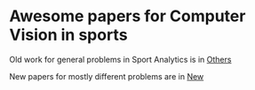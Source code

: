 # Awesome papers for Computer Vision in sports

Old work for general problems in Sport Analytics is in [Others](Others.md)

New papers for mostly different problems are in [New](New.md)
